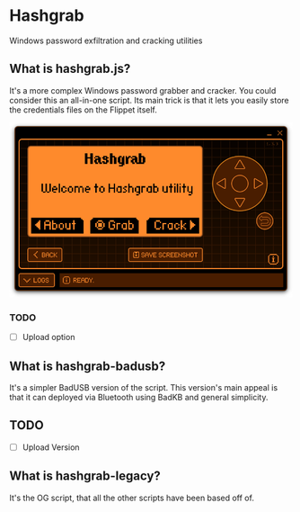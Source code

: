 # Hashgrab

Windows password exfiltration and cracking utilities

## What is hashgrab.js?

It's a more complex Windows password grabber and cracker. You could consider this an all-in-one script. Its main trick is that it lets you easily store the credentials files on the Flippet itself.

<img width=600 src="https://raw.githubusercontent.com/PolyCatDev/flipper-cafe/main/.github/hashgrab-menu.png" alt="Screenshot of hashgrab utility main menu">


### TODO

- [ ] Upload option

## What is hashgrab-badusb?

It's a simpler BadUSB version of the script. This version's main appeal is that it can deployed via Bluetooth using BadKB and general simplicity.

## TODO

- [ ] Upload Version

## What is hashgrab-legacy?

It's the OG script, that all the other scripts have been based off of.
